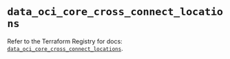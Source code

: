 # `data_oci_core_cross_connect_locations`

Refer to the Terraform Registry for docs: [`data_oci_core_cross_connect_locations`](https://registry.terraform.io/providers/oracle/oci/6.18.0/docs/data-sources/core_cross_connect_locations).
